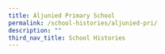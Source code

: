 ```yaml
---
title: Aljunied Primary School
permalink: /school-histories/aljunied-pri/
description: ""
third_nav_title: School Histories
---
```

